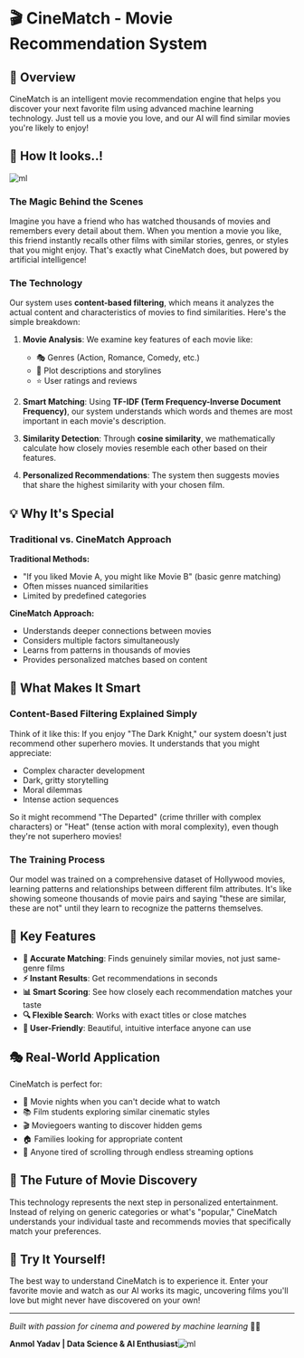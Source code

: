 # 🎬 CineMatch - Movie Recommendation System

## 📖 Overview

CineMatch is an intelligent movie recommendation engine that helps you discover your next favorite film using advanced machine learning technology. Just tell us a movie you love, and our AI will find similar movies you're likely to enjoy!

## 🚀 How It looks..!

![ml](https://github.com/user-attachments/assets/12f2e644-90b9-4636-810a-1d86ef864790)

### The Magic Behind the Scenes

Imagine you have a friend who has watched thousands of movies and remembers every detail about them. When you mention a movie you like, this friend instantly recalls other films with similar stories, genres, or styles that you might enjoy. That's exactly what CineMatch does, but powered by artificial intelligence!

### The Technology

Our system uses **content-based filtering**, which means it analyzes the actual content and characteristics of movies to find similarities. Here's the simple breakdown:

1. **Movie Analysis**: We examine key features of each movie like:
   - 🎭 Genres (Action, Romance, Comedy, etc.)
   - 📖 Plot descriptions and storylines
   - ⭐ User ratings and reviews

2. **Smart Matching**: Using **TF-IDF (Term Frequency-Inverse Document Frequency)**, our system understands which words and themes are most important in each movie's description.

3. **Similarity Detection**: Through **cosine similarity**, we mathematically calculate how closely movies resemble each other based on their features.

4. **Personalized Recommendations**: The system then suggests movies that share the highest similarity with your chosen film.

## 💡 Why It's Special

### Traditional vs. CineMatch Approach

**Traditional Methods:**
- "If you liked Movie A, you might like Movie B" (basic genre matching)
- Often misses nuanced similarities
- Limited by predefined categories

**CineMatch Approach:**
- Understands deeper connections between movies
- Considers multiple factors simultaneously
- Learns from patterns in thousands of movies
- Provides personalized matches based on content

## 🎯 What Makes It Smart

### Content-Based Filtering Explained Simply

Think of it like this: If you enjoy "The Dark Knight," our system doesn't just recommend other superhero movies. It understands that you might appreciate:
- Complex character development
- Dark, gritty storytelling
- Moral dilemmas
- Intense action sequences

So it might recommend "The Departed" (crime thriller with complex characters) or "Heat" (tense action with moral complexity), even though they're not superhero movies!

### The Training Process

Our model was trained on a comprehensive dataset of Hollywood movies, learning patterns and relationships between different film attributes. It's like showing someone thousands of movie pairs and saying "these are similar, these are not" until they learn to recognize the patterns themselves.

## 🌟 Key Features

- **🎯 Accurate Matching**: Finds genuinely similar movies, not just same-genre films
- **⚡ Instant Results**: Get recommendations in seconds
- **📊 Smart Scoring**: See how closely each recommendation matches your taste
- **🔍 Flexible Search**: Works with exact titles or close matches
- **📱 User-Friendly**: Beautiful, intuitive interface anyone can use

## 🎭 Real-World Application

CineMatch is perfect for:
- 🍿 Movie nights when you can't decide what to watch
- 📚 Film students exploring similar cinematic styles
- 🎬 Moviegoers wanting to discover hidden gems
- 🏠 Families looking for appropriate content
- 💫 Anyone tired of scrolling through endless streaming options

## 🔮 The Future of Movie Discovery

This technology represents the next step in personalized entertainment. Instead of relying on generic categories or what's "popular," CineMatch understands your individual taste and recommends movies that specifically match your preferences.

## 💫 Try It Yourself!

The best way to understand CineMatch is to experience it. Enter your favorite movie and watch as our AI works its magic, uncovering films you'll love but might never have discovered on your own!

---

*Built with passion for cinema and powered by machine learning* 🎥✨

**Anmol Yadav | Data Science & AI Enthusiast**![ml](https://github.com/user-attachments/assets/12f2e644-90b9-4636-810a-1d86ef864790)
